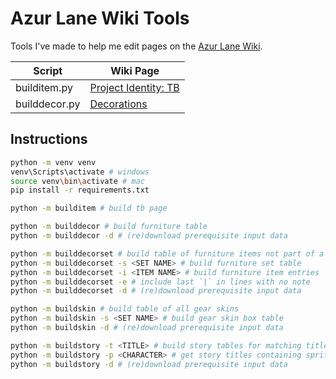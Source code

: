 # Azur Lane Wiki Tools

Tools I've made to help me edit pages on the [Azur Lane Wiki](https://azurlane.koumakan.jp).

|Script|Wiki Page|
|--|--|
|builditem.py|[Project Identity: TB](https://azurlane.koumakan.jp/wiki/Project_Identity:_TB)|
|builddecor.py|[Decorations](https://azurlane.koumakan.jp/wiki/Decorations#List_of_Furniture_Sets)|

## Instructions

```sh
python -m venv venv
venv\Scripts\activate # windows
source venv\bin\activate # mac
pip install -r requirements.txt

python -m builditem # build tb page

python -m builddecor # build furniture table
python -m builddecor -d # (re)download prerequisite input data

python -m builddecorset # build table of furniture items not part of a set
python -m builddecorset -s <SET NAME> # build furniture set table
python -m builddecorset -i <ITEM NAME> # build furniture item entries
python -m builddecorset -e # include last `|` in lines with no note
python -m builddecorset -d # (re)download prerequisite input data

python -m buildskin # build table of all gear skins
python -m buildskin -s <SET NAME> # build gear skin box table
python -m buildskin -d # (re)download prerequisite input data

python -m buildstory -t <TITLE> # build story tables for matching titles
python -m buildstory -p <CHARACTER> # get story titles containing sprites of matching characters
python -m buildstory -d # (re)download prerequisite input data
```

